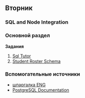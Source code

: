 

## Вторник

### SQL and Node Integration
### Основной раздел

**Задания**
1. [Sql Tutor](https://spicy-chipmunk-82.localtunnel.me/)
2. [Student Roster Schema](../../../../1-student-roster-db-from-schema-challenge)



### Вспомогательные источники

- [шпаргалка ENG](https://www.w3schools.com/nodejs/nodejs_mysql_insert.asp)
- [PostgreSQL Documentation](https://www.postgresql.org/docs/)
